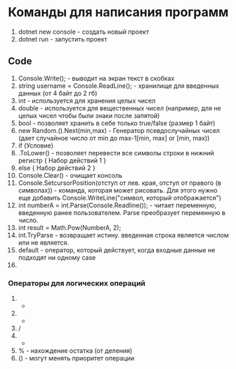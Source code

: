 # Команды для написания программ
1. dotnet new console - создать новый проект
2. dotnet run - запустить проект

## Code
1. Console.Write(); - выводит на экран текст в скобках
2. string username = Console.ReadLine(); - хранилище для введенных данных (от 4 байт до 2 гб)
3. int - используется для хранения целых чисел
4. double - используется для вещественных чисел (например, для не целых чисел чтобы были знаки после запятой)
5. bool - позволяет хранить в себе только true/false (размер 1 байт)
6. new Random.().Next(min,max) - Генератор псевдослучайных чисел (дает случайное число от min до max-1[min, max] or [min, max))
7. if (Условие)
8. .ToLower() - позволяет перевести все символы строки в нижний регистр
{
    Набор действий 1
}
8. else 
{
    Набор действий 2
}
9. Console.Clear() - очищает консоль
10. Console.SetcursorPosition(отступ от лев. края, отступ от правого (в символах)) - команда, которая может рисовать. Для этого нужно еще добавить Console.WriteLine("символ, который отображается")
11. int numberA = int.Parse(Console.Readline()); - читает переменную, введенную ранее пользователем. Parse преобразует переменную в число. 
12. int result = Math.Pow(NumberA, 2);
13. int.TryParse - возвращает истину. введенная строка является числом или не является.
14. default - оператор, который действует, когда входные данные не подходят ни одному case
15. 
### Операторы для логических операций
1. +
2. -
3. /
4. *
5. % - нахождение остатка (от деления)
6. () - могут менять приоритет операции

